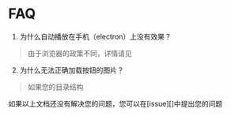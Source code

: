 # FAQ

1. 为什么自动播放在手机（electron）上没有效果？

> 由于浏览器的政策不同，详情请见

2. 为什么无法正确加载按钮的图片？

> 如果您的目录结构

如果以上文档还没有解决您的问题，您可以在[issue][]中提出您的问题